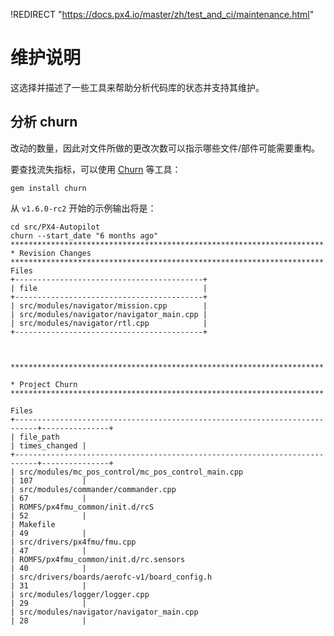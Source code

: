 !REDIRECT "https://docs.px4.io/master/zh/test_and_ci/maintenance.html"

# 维护说明

这选择并描述了一些工具来帮助分析代码库的状态并支持其维护。

## 分析 churn

改动的数量，因此对文件所做的更改次数可以指示哪些文件/部件可能需要重构。

要查找流失指标，可以使用 [Churn](https://github.com/danmayer/churn) 等工具：

    gem install churn
    

从 `v1.6.0-rc2` 开始的示例输出将是：

    cd src/PX4-Autopilot
    churn --start_date "6 months ago"
    **********************************************************************
    * Revision Changes
    **********************************************************************
    Files
    +------------------------------------------+
    | file                                     |
    +------------------------------------------+
    | src/modules/navigator/mission.cpp        |
    | src/modules/navigator/navigator_main.cpp |
    | src/modules/navigator/rtl.cpp            |
    +------------------------------------------+
    
    
    
    **********************************************************************
    
    * Project Churn
    **********************************************************************
    
    Files
    +---------------------------------------------------------------------------+---------------+
    | file_path                                                                 | times_changed |
    +---------------------------------------------------------------------------+---------------+
    | src/modules/mc_pos_control/mc_pos_control_main.cpp                        | 107           |
    | src/modules/commander/commander.cpp                                       | 67            |
    | ROMFS/px4fmu_common/init.d/rcS                                            | 52            |
    | Makefile                                                                  | 49            |
    | src/drivers/px4fmu/fmu.cpp                                                | 47            |
    | ROMFS/px4fmu_common/init.d/rc.sensors                                     | 40            |
    | src/drivers/boards/aerofc-v1/board_config.h                               | 31            |
    | src/modules/logger/logger.cpp                                             | 29            |
    | src/modules/navigator/navigator_main.cpp                                  | 28            |